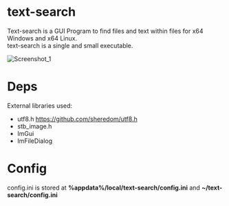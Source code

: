 # text-search
Text-search is a GUI Program to find files and text within files for x64 Windows and x64 Linux. <br>
text-search is a single and small executable.

![Screenshot_1](https://github.com/aldrik-ramaekers/text-search/assets/22401766/35c40946-58ee-4079-a1ec-b925075dad16)

# Deps
External libraries used:
- utf8.h https://github.com/sheredom/utf8.h
- stb_image.h
- ImGui
- ImFileDialog

# Config
config.ini is stored at __%appdata%/local/text-search/config.ini__ and __~/text-search/config.ini__
